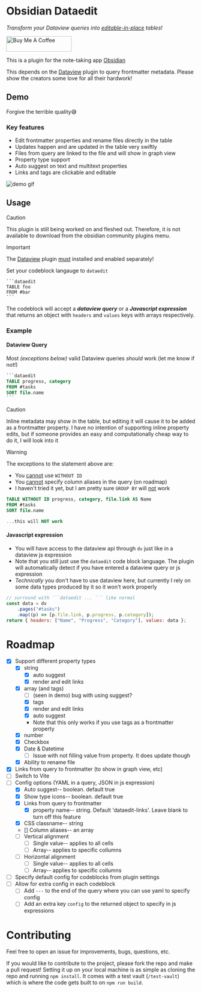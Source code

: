 # Obsidian Dataedit

_Transform your Dataview queries into <u>editable-in-place</u> tables!_

<a href="https://www.buymeacoffee.com/unxok" target="_blank"><img src="https://cdn.buymeacoffee.com/buttons/arial-yellow.png" alt="Buy Me A Coffee" height="41" width="174"></a>

This is a plugin for the note-taking app [Obsidian](https://obsidian.md/)

This depends on the [Dataview](https://github.com/blacksmithgu/obsidian-dataview/tree/master) plugin to query frontmatter metadata. Please show the creators some love for all their hardwork!

## Demo

Forgive the terrible quality😅

### Key features

-   Edit frontmatter properties and rename files directly in the table
-   Updates happen and are updated in the table very swiftly
-   Files from query are linked to the file and will show in graph view
-   Property type support
-   Auto suggest on text and multitext properties
-   Links and tags are clickable and editable

![demo gif](/dataedit-demo.gif)

## Usage

> [!CAUTION]
> This plugin is still being worked on and fleshed out. Therefore, it is not available to download from the obsidian community plugins menu.

> [!IMPORTANT]
> The [Dataview](https://github.com/blacksmithgu/obsidian-dataview/tree/master) plugin <u>must</u> installed and enabled separately!

Set your codeblock langauge to `dataedit`

````
```dataedit
TABLE foo
FROM #bar
```
````

The codeblock will accept a **_dataview query_** or a **_Javascript expression_** that returns an object with `headers` and `values` keys with arrays respectively.

### Example

#### Dataview Query

Most _(exceptions below)_ valid Dataview queries _should_ work (let me know if not!)

````sql
```dataedit
TABLE progress, category
FROM #tasks
SORT file.name
```
````

> [!CAUTION]
> Inline metadata may show in the table, but editing it will cause it to be added as a frontmatter property.
> I have no intention of supporting inline property edits, but if someone provides an easy and computationally cheap way to do it, I will look into it

> [!WARNING]
> The exceptions to the statement above are:
>
> -   You <u>cannot</u> use `WITHOUT ID`
> -   You <u>cannot</u> specify column aliases in the query (on roadmap)
> -   I haven't tried it yet, but I am pretty sure `GROUP BY` will <u>not</u> work

```sql
TABLE WITHOUT ID progress, category, file.link AS Name
FROM #tasks
SORT file.name

...this will NOT work
```

#### Javascript expression

-   You will have access to the dataview api through `dv` just like in a dataview js expression
-   Note that you still just use the `dataedit` code block language. The plugin will automatically detect if you have entered a dataview query or js expression
-   _Technically_ you don't have to use dataview here, but currently I rely on some data types produced by it so it won't work properly

````js
// surround with ```dataedit ... ``` like normal
const data = dv
	.pages("#tasks")
	.map((p) => [p.file.link, p.progress, p.category]);
return { headers: ["Name", "Progress", "Category"], values: data };
````

# Roadmap

-   [x] Support different property types
    -   [x] string
        -   [x] auto suggest
        -   [x] render and edit links
    -   [x] array (and tags)
        -   [ ] (seen in demo) bug with using suggest?
        -   [x] tags
        -   [x] render and edit links
        -   [x] auto suggest
        -   Note that this only works if you use tags as a frontmatter property
    -   [x] number
    -   [x] Checkbox
    -   [x] Date & Datetime
        -   [ ] Issue with not filling value from property. It does update though
    -   [x] Ability to rename file
-   [x] Links from query to frontmatter (to show in graph view, etc)
-   [ ] Switch to Vite
-   [ ] Config options (YAML in a query, JSON in js expression)
    -   [x] Auto suggest-- boolean. default true
    -   [x] Show type icons-- boolean. default true
    -   [x] Links from query to frontmatter
        -   [x] property name-- string. Default 'dataedit-links'. Leave blank to turn off this feature
    -   [x] CSS classname-- string
    -   [] Column aliases-- an array
    -   [ ] Vertical alignment
        -   [ ] Single value-- applies to all cells
        -   [ ] Array-- applies to specific collumns
    -   [ ] Horizontal alignment
        -   [ ] Single value-- applies to all cells
        -   [ ] Array-- applies to specific collumns
-   [ ] Specify default config for codeblocks from plugin settings
-   [ ] Allow for extra config in each codeblock
    -   [ ] Add `---` to the end of the query where you can use yaml to specify config
    -   [ ] Add an extra key `config` to the returned object to specify in js expressions

# Contributing

Feel free to open an issue for improvements, bugs, questions, etc.

If you would like to contribute to the project, please fork the repo and make a pull request! Setting it up on your local machine is as simple as cloning the repo and running `npm install`. It comes with a test vault (`/test-vault`) which is where the code gets built to on `npm run build`.

